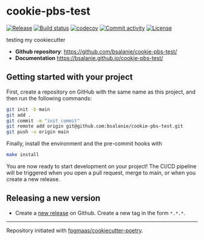 # cookie-pbs-test

[![Release](https://img.shields.io/github/v/release/bsalanie/cookie-pbs-test)](https://img.shields.io/github/v/release/bsalanie/cookie-pbs-test)
[![Build status](https://img.shields.io/github/actions/workflow/status/bsalanie/cookie-pbs-test/main.yml?branch=main)](https://github.com/bsalanie/cookie-pbs-test/actions/workflows/main.yml?query=branch%3Amain)
[![codecov](https://codecov.io/gh/bsalanie/cookie-pbs-test/branch/main/graph/badge.svg)](https://codecov.io/gh/bsalanie/cookie-pbs-test)
[![Commit activity](https://img.shields.io/github/commit-activity/m/bsalanie/cookie-pbs-test)](https://img.shields.io/github/commit-activity/m/bsalanie/cookie-pbs-test)
[![License](https://img.shields.io/github/license/bsalanie/cookie-pbs-test)](https://img.shields.io/github/license/bsalanie/cookie-pbs-test)

testing my cookiecutter 

- **Github repository**: <https://github.com/bsalanie/cookie-pbs-test/>
- **Documentation** <https://bsalanie.github.io/cookie-pbs-test/>

## Getting started with your project

First, create a repository on GitHub with the same name as this project, and then run the following commands:

``` bash
git init -b main
git add .
git commit -m "init commit"
git remote add origin git@github.com:bsalanie/cookie-pbs-test.git
git push -u origin main
```

Finally, install the environment and the pre-commit hooks with 

```bash
make install
```

You are now ready to start development on your project! The CI/CD
pipeline will be triggered when you open a pull request, merge to main,
or when you create a new release.


## Releasing a new version

<!-- - Create an API Token on [Pypi](https://pypi.org/).
- Add the API Token to your projects secrets with the name `PYPI_TOKEN` by visiting 
[this page](https://github.com/bsalanie/cookie-pbs-test/settings/secrets/actions/new). -->
- Create a [new release](https://github.com/bsalanie/cookie-pbs-test/releases/new) on Github. 
Create a new tag in the form ``*.*.*``.

---

Repository initiated with [fpgmaas/cookiecutter-poetry](https://github.com/fpgmaas/cookiecutter-poetry).